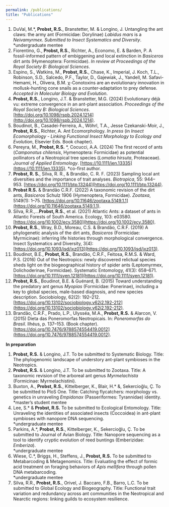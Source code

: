 ```yaml
---
permalink: /publications/
title: "Publications"
---
```


1. DuVal, M.*, **Probst, R.S.**, Branstetter, M. & Longino, J. Untangling the ant claws: the army ant (Formicidae: Dorylinae) _Labidus mars_ is a _Neivamyrmex_. _Submitted to Insect Systematics and Diversity_.\
   *undergraduate mentee
3. Fiorentino, G., **Probst, R.S.**, Richter, A., Economo, E. & Barden, P. A fossil-informed pattern of embiggening and local extinction in _Basiceros_ dirt ants (Hymenoptera: Formicidae). _In review at Proceedings of the Royal Society B: Biological Sciences_.
4. Espino, S., Watkins, M., **Probst, R.S.**, Chase, K., Imperial, J. Koch, T.L., Robinson, S.D., Salcedo, P.F., Taylor, D., Gajewiak, J., Yandell, M. Safavi-Hemami, H., Olivera, B.M. χ-Conotoxins are an evolutionary innovation in mollusk-hunting cone snails as a counter-adaptation to prey defense. _Accepted in Molecular Biology and Evolution_.
5. **Probst, R.S.**, Longino, J.T. & Branstetter, M.G. (2024) Evolutionary déjà vu: extreme convergence in an ant-plant association. _Proceedings of the Royal Society B: Biological Sciences_. [http://doi.org/10.1098/rspb.2024.1214](http://doi.org/10.1098/rspb.2024.1214).
6. Boudinot, B., Casadei-Ferreira, A., Wöhrl, T.A., Jesse Czekanski-Moir, J., **Probst, R.S.**, Richter, A. Ant Ecomorphology. _In press_ (in _Insect Ecomorphology - Linking Functional Insect Morphology to Ecology and Evolution_, Elsevier Eds. Book chapter).
7. Pereyra, M., **Probst, R.S.** *, Cocucci, A.A. (2024) The first record of ants (_Camponotus chilensis_, Hymenoptera: Formicidae) as potential pollinators of a Neotropical tree species (_Lomatia hirsuta_, Proteaceae). _Journal of Applied Entomology_. [https://10.1111/jen.13335](https://10.1111/jen.13335). *co-first author.
8. **Probst, R. S.**, Silva, R. R., & Brandão, C. R. F. (2023) Sampling local ant diversities and the importance of trait analyses. _Biotropica_, 55: 944–953. [https://doi.org/10.1111/btp.13244](https://doi.org/10.1111/btp.13244).
9. **Probst R.S.** & Brandão C.R.F. (2022) A taxonomic revision of the dirt ants, _Basiceros_ Schulz 1906 (Hymenoptera, Formicidae). _Zootaxa_, 5149(1): 1–75. [https://doi.org/10.11646/zootaxa.5149.1.1](https://doi.org/10.11646/zootaxa.5149.1.1).
10. Silva, R.R.,…**Probst, R.S.**, et al. (2021) Atlantic Ants: a dataset of ants in Atlantic Forests of South America. Ecology, 103: e03580. [https://doi.org/10.1002/ecy.3580](https://doi.org/10.1002/ecy.3580).
11. **Probst, R.S.**, Wray, B.D., Moreau, C.S. & Brandão, C.R.F. (2019) A phylogenetic analysis of the dirt ants, _Basiceros_ (Formicidae: Myrmicinae): inferring life histories through morphological convergence. Insect Systematics and Diversity, 3(4): [https://doi.org/10.1093/isd/ixz013](https://doi.org/10.1093/isd/ixz013).
12. Boudinot, B.E., **Probst, R.S.**, Brandão, C.R.F., Feitosa, R.M.S. & Ward, P.S. (2016) Out of the Neotropics: newly discovered relictual species sheds light on the biogeographical history of spider ants (Leptomyrmex, Dolichoderinae, Formicidae). Systematic Entomology, 41(3): 658–671. [https://doi.org/10.1111/syen.12181](https://doi.org/10.1111/syen.12181).
13. **Probst, R.S.**, Boudinot, B.E. & Guénard, B. (2015) Toward understanding the predatory ant genus _Myopias_ (Formicidae: Ponerinae), including a key to global species, male-based diagnosis, and new species description. Sociobiology, 62(2): 192–212. [https://doi.org/10.13102/sociobiology.v62i2.192-212](https://doi.org/10.13102/sociobiology.v62i2.192-212).
14. Brandão, C.R.F., Prado, L.P., Ulysséa, M.A., **Probst, R.S.** & Alarcon, V. (2015) Dieta das Poneromorfas Neotropicais. In: _Poneromorfas do Brasil_. Ilhéus, p. 137–153. (Book chapter). [https://doi.org/10.7476/9788574554419.0012](https://doi.org/10.7476/9788574554419.0012).

**In preparation**
1. **Probst, R.S.** & Longino, J.T. To be submitted to Systematic Biology. Title: The phylogenomic landscape of understory ant-plant symbioses in the Neotropics. 
2. **Probst, R.S.** & Longino, J.T.  To be submitted to Zootaxa. Title: A taxonomic revision of the arboreal ant genus _Myrmelachista_ (Formicinae: Myrmelachistini).
3. Buxton, A., **Probst, R.S.**, Kittelberger, K., Blair, H.* &, Sekercioğlu, Ç. To be submitted to PloS One. Title: Catching flycatchers: morphology vs. genetics in unraveling _Empidonax_ (Passeriformes: Tyrannidae) identity.\
   *master’s student mentee
5. Lee, S.* & **Probst, R.S.** To be submitted to Ecological Entomology. Title: Unraveling the identities of associated insects (Coccoidea) in ant-plant symbioses with nanopore DNA sequencing.\
   *undergraduate mentee
7. Parkins, A.*, **Probst, R.S.**, Kittelberger, K., Sekercioğlu, Ç. To be submitted to Journal of Avian Biology. Title: Nanopore sequencing as a tool to identify cryptic evolution of reed buntings (Emberizidae: _Emberiza_).\
   *undergraduate mentee
9. Wiese, C.*, Briggs, H., Steffens, J., **Probst, R.S.** To be submitted to Metabarcoding & Metagenomics. Title: Evaluating the effect of formic acid treatment on foraging behaviors of _Apis mellifera_ through pollen DNA metabarcoding.\
   *undergraduate mentee
11. Silva, R.R., **Probst, R.S.**, Orivel, J. Baccaro, F.B., Barro, L.C. To be submitted to Global Ecology and Biogeography. Title: Functional trait variation and redundancy across ant communities in the Neotropical and Nearctic regions: linking guilds to ecosystem resilience. 

